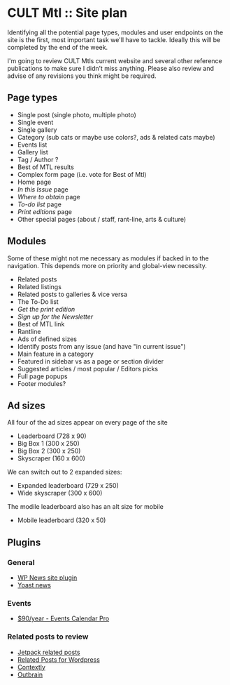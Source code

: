 # CULT Mtl :: Site plan

Identifying all the potential page types, modules and user endpoints on the site is the first, most important task we'll have to tackle. Ideally this will be completed by the end of the week.

I'm going to review CULT Mtls current website and several other reference publications to make sure I didn’t miss anything. Please also review and advise of any revisions you think might be required.

## Page types

- Single post (single photo, multiple photo)
- Single event
- Single gallery
- Category (sub cats or maybe use colors?, ads & related cats maybe)
- Events list
- Gallery list
- Tag / Author ?
- Best of MTL results
- Complex form page (i.e. vote for Best of Mtl)
- Home page
- _In this Issue_ page
- _Where to obtain_ page
- _To-do list_ page
- _Print editions_ page
- Other special pages (about / staff, rant-line, arts & culture)

## Modules

Some of these might not me necessary as modules if backed in to the navigation. This depends more on priority and global-view necessity.

- Related posts
- Related listings
- Related posts to galleries & vice versa
- The To-Do list
- _Get the print edition_
- _Sign up for the Newsletter_
- Best of MTL link
- Rantline
- Ads of defined sizes
- Identify posts from any issue (and have "in current issue")
- Main feature in a category
- Featured in sidebar vs as a page or section divider
- Suggested articles / most popular / Editors picks
- Full page popups
- Footer modules?

## Ad sizes

All four of the ad sizes appear on every page of the site

- Leaderboard (728 x 90)
- Big Box 1 (300 x 250)
- Big Box 2 (300 x 250)
- Skyscraper (160 x 600)

We can switch out to 2 expanded sizes:

- Expanded leaderboard (729 x 250)
- Wide skyscraper (300 x 600)

The modile leaderboard also has an alt size for mobile

- Mobile leaderboard (320 x 50)

## Plugins

### General

- [WP News site plugin](https://www.wpnewsplugins.com/)
- [Yoast news](https://yoast.com/wordpress/plugins/news-seo/)

### Events

- [$90/year - Events Calendar Pro](https://theeventscalendar.com/product/wordpress-events-calendar-pro/)

### Related posts to review

- [Jetpack related posts](https://jetpack.com/support/related-posts/)
- [Related Posts for Wordpress](https://www.relatedpostsforwp.com/)
- [Contextly](http://contextly.com/)
- [Outbrain](http://www.outbrain.com/uk)
